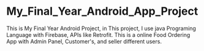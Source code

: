 # My_Final_Year_Android_App_Project
This is My Final Year Android Project, in This project, I use java Programing Language with Firebase, APIs like Retrofit. This is a online Food Ordering App with Admin Panel, Customer's, and seller different users.
